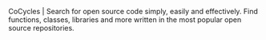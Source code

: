 CoCycles | Search for open source code simply, easily and effectively. Find functions, classes, libraries and more written in the most popular open source repositories.